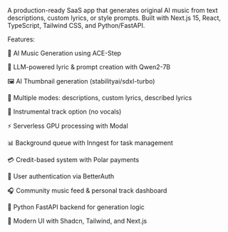A production-ready SaaS app that generates original AI music from text descriptions, custom lyrics, or style prompts. Built with Next.js 15, React, TypeScript, Tailwind CSS, and Python/FastAPI.

Features:

🎵 AI Music Generation using ACE-Step

🧠 LLM-powered lyric & prompt creation with Qwen2-7B

🖼️ AI Thumbnail generation (stabilityai/sdxl-turbo)

🎤 Multiple modes: descriptions, custom lyrics, described lyrics

🎸 Instrumental track option (no vocals)

⚡ Serverless GPU processing with Modal

📊 Background queue with Inngest for task management

💳 Credit-based system with Polar payments

👤 User authentication via BetterAuth

🎧 Community music feed & personal track dashboard

🐍 Python FastAPI backend for generation logic

📱 Modern UI with Shadcn, Tailwind, and Next.js
